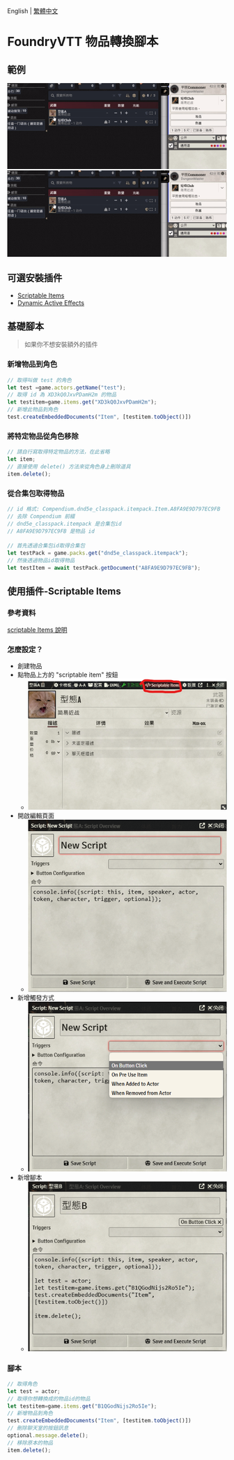 English | [繁體中文](README_TCH.md)

# FoundryVTT 物品轉換腳本

## 範例

![example](img/example.gif)
![exmple2](img/example2.gif)

## 可選安裝插件

* [Scriptable Items](https://foundryvtt.com/packages/scriptable-items)
* [Dynamic Active Effects](https://foundryvtt.com/packages/dae)

## 基礎腳本

> 如果你不想安裝額外的插件

### 新增物品到角色

```js
// 取得叫做 test 的角色
let test =game.actors.getName("test");
// 取得 id 為 XD3kQ0JxvPDamH2m 的物品
let testitem=game.items.get("XD3kQ0JxvPDamH2m");
// 新增此物品到角色
test.createEmbeddedDocuments("Item", [testitem.toObject()])
```

### 將特定物品從角色移除

```js
// 請自行寫取得特定物品的方法，在此省略
let item;
// 直接使用 delete() 方法來從角色身上刪除道具
item.delete();
```

### 從合集包取得物品
```js
// id 格式: Compendium.dnd5e_classpack.itempack.Item.A8FA9E9D797EC9FB
// 去除 Compendium 前綴
// dnd5e_classpack.itempack 是合集包id
// A8FA9E9D797EC9FB 是物品 id

// 首先透過合集包id取得合集包
let testPack = game.packs.get("dnd5e_classpack.itempack");
// 然後透過物品id取得物品
let testItem = await testPack.getDocument("A8FA9E9D797EC9FB");
```

## 使用插件-Scriptable Items
### 參考資料
[scriptable Items 說明](https://github.com/FurtherV/scriptable-items)
### 怎麼設定？

* 創建物品
* 點物品上方的 "scriptable item" 按鈕
  * ![script_item](img/script_item.png)
* 開啟編輯頁面
  * ![edit](img/edit.png)
* 新增觸發方式
  * ![button](img/button.png)
* 新增腳本
  * ![add_script](img/add_script.png)

### 腳本

```js
// 取得角色
let test = actor;
// 取得你想轉換成的物品id的物品
let testitem=game.items.get("B1QGodNijs2Ro5Ie");
// 新增物品到角色
test.createEmbeddedDocuments("Item", [testitem.toObject()])
// 刪除聊天室的按鈕訊息
optional.message.delete();
// 移除原本的物品
item.delete();
```

